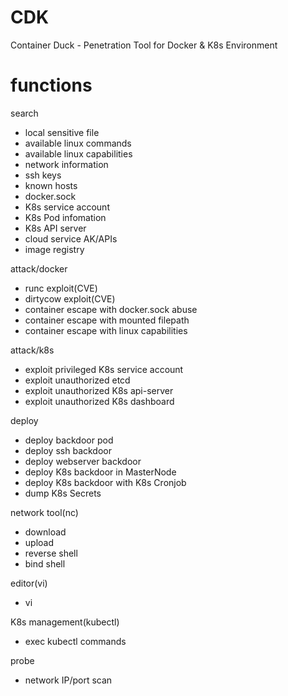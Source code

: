 # CDK
Container Duck - Penetration Tool for Docker &amp; K8s Environment

# functions

search

* local sensitive file
* available linux commands
* available linux capabilities
* network information
* ssh keys
* known hosts
* docker.sock
* K8s service account
* K8s Pod infomation
* K8s API server
* cloud service AK/APIs
* image registry

attack/docker

* runc exploit(CVE)
* dirtycow exploit(CVE)
* container escape with docker.sock abuse
* container escape with mounted filepath
* container escape with linux capabilities

attack/k8s

* exploit privileged K8s service account
* exploit unauthorized etcd
* exploit unauthorized K8s api-server
* exploit unauthorized K8s dashboard

deploy

* deploy backdoor pod
* deploy ssh backdoor
* deploy webserver backdoor
* deploy K8s backdoor in MasterNode
* deploy K8s backdoor with K8s Cronjob
* dump K8s Secrets

network tool(nc)

* download
* upload
* reverse shell
* bind shell

editor(vi)

* vi 

K8s management(kubectl)

* exec kubectl commands

probe

* network IP/port scan